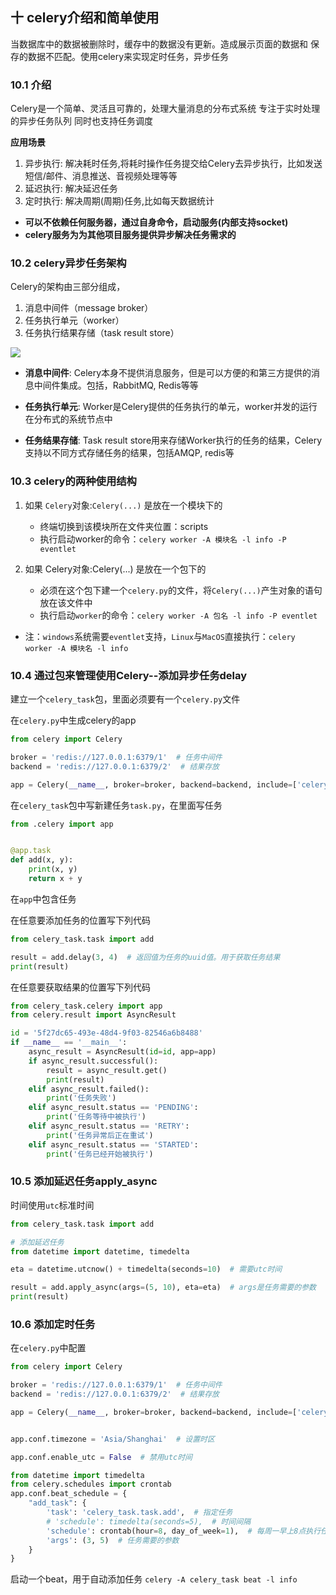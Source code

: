 ## 十 celery介绍和简单使用

当数据库中的数据被删除时，缓存中的数据没有更新。造成展示页面的数据和 保存的数据不匹配。使用celery来实现定时任务，异步任务

### 10.1 介绍

Celery是一个简单、灵活且可靠的，处理大量消息的分布式系统 专注于实时处理的异步任务队列 同时也支持任务调度

**应用场景**

1. 异步执行: 解决耗时任务,将耗时操作任务提交给Celery去异步执行，比如发送短信/邮件、消息推送、音视频处理等等
2. 延迟执行: 解决延迟任务
3. 定时执行: 解决周期(周期)任务,比如每天数据统计


* **可以不依赖任何服务器，通过自身命令，启动服务(内部支持socket)**
* **celery服务为为其他项目服务提供异步解决任务需求的**

### 10.2 celery异步任务架构

Celery的架构由三部分组成，

1. 消息中间件（message broker）
2. 任务执行单元（worker）
3. 任务执行结果存储（task result store）

![](./.img/celery.jpg)

* **消息中间件**: Celery本身不提供消息服务，但是可以方便的和第三方提供的消息中间件集成。包括，RabbitMQ, Redis等等

* **任务执行单元**: Worker是Celery提供的任务执行的单元，worker并发的运行在分布式的系统节点中

* **任务结果存储**: Task result store用来存储Worker执行的任务的结果，Celery支持以不同方式存储任务的结果，包括AMQP, redis等

### 10.3 celery的两种使用结构

1. 如果 `Celery`对象:`Celery(...)` 是放在一个模块下的
	* 终端切换到该模块所在文件夹位置：scripts
	* 执行启动worker的命令：`celery worker -A 模块名 -l info -P eventlet`
	
2. 如果 Celery对象:Celery(...) 是放在一个包下的
	* 必须在这个包下建一个`celery.py`的文件，将`Celery(...)`产生对象的语句放在该文件中
	* 执行启动`worker`的命令：`celery worker -A 包名 -l info -P eventlet`


* 注：`windows`系统需要`eventlet`支持，`Linux`与`MacOS`直接执行：`celery worker -A 模块名 -l info`


### 10.4 通过包来管理使用Celery--添加异步任务delay

建立一个`celery_task`包，里面必须要有一个`celery.py`文件

在`celery.py`中生成celery的app
```python
from celery import Celery

broker = 'redis://127.0.0.1:6379/1'  # 任务中间件
backend = 'redis://127.0.0.1:6379/2'  # 结果存放

app = Celery(__name__, broker=broker, backend=backend, include=['celery_task.task'])
```
在`celery_task`包中写新建任务`task.py`，在里面写任务
```python
from .celery import app


@app.task
def add(x, y):
    print(x, y)
    return x + y
```
在`app`中包含任务


在任意要添加任务的位置写下列代码
```python
from celery_task.task import add

result = add.delay(3, 4)  # 返回值为任务的uuid值。用于获取任务结果
print(result)
```

在任意要获取结果的位置写下列代码

```python
from celery_task.celery import app
from celery.result import AsyncResult

id = '5f27dc65-493e-48d4-9f03-82546a6b8488'
if __name__ == '__main__':
    async_result = AsyncResult(id=id, app=app)
    if async_result.successful():
        result = async_result.get()
        print(result)
    elif async_result.failed():
        print('任务失败')
    elif async_result.status == 'PENDING':
        print('任务等待中被执行')
    elif async_result.status == 'RETRY':
        print('任务异常后正在重试')
    elif async_result.status == 'STARTED':
        print('任务已经开始被执行')
```


### 10.5 添加延迟任务apply_async
时间使用`utc`标准时间
```python
from celery_task.task import add

# 添加延迟任务
from datetime import datetime, timedelta

eta = datetime.utcnow() + timedelta(seconds=10)  # 需要utc时间

result = add.apply_async(args=(5, 10), eta=eta)  # args是任务需要的参数
print(result)
```








### 10.6 添加定时任务
在`celery.py`中配置
```python
from celery import Celery

broker = 'redis://127.0.0.1:6379/1'  # 任务中间件
backend = 'redis://127.0.0.1:6379/2'  # 结果存放

app = Celery(__name__, broker=broker, backend=backend, include=['celery_task.task'])


app.conf.timezone = 'Asia/Shanghai'  # 设置时区

app.conf.enable_utc = False  # 禁用utc时间

from datetime import timedelta
from celery.schedules import crontab
app.conf.beat_schedule = {
    "add_task": {
        'task': 'celery_task.task.add',  # 指定任务
        # 'schedule': timedelta(seconds=5),  # 时间间隔
        'schedule': crontab(hour=8, day_of_week=1),  # 每周一早上8点执行任务
        'args': (3, 5)  # 任务需要的参数
    }
}
```
启动一个beat，用于自动添加任务
`celery -A celery_task beat -l info`

